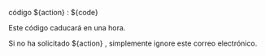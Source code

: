 código ${action} : ${code}

Este código caducará en una hora.

Si no ha solicitado ${action} , simplemente ignore este correo electrónico.

